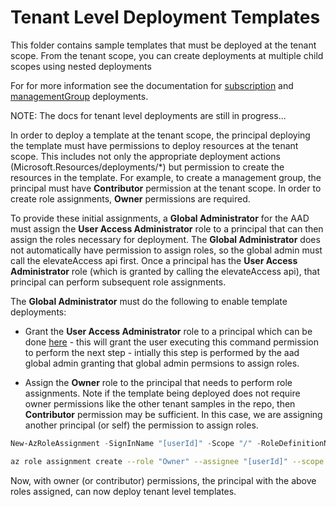 # Tenant Level Deployment Templates

This folder contains sample templates that must be deployed at the tenant scope.  From the tenant scope, you can create deployments at multiple child scopes using nested deployments

For for more information see the documentation for [subscription](https://docs.microsoft.com/en-us/azure/azure-resource-manager/deploy-to-subscription) and [managementGroup](https://docs.microsoft.com/en-us/azure/azure-resource-manager/templates/deploy-to-management-group) deployments.

NOTE: The docs for tenant level deployments are still in progress...

In order to deploy a template at the tenant scope, the principal deploying the template must have permissions to deploy resources at the tenant scope.  This includes not only the appropriate deployment actions (Microsoft.Resources/deployments/*) but permission to create the resources in the template.  For example, to create a management group, the principal must have **Contributor** permission at the tenant scope.  In order to create role assignments, **Owner** permissions are required.

To provide these initial assignments, a **Global Administrator** for the AAD must assign the **User Access Administrator** role to a principal that can then assign the roles necessary for deployment.  The **Global Administrator** does not automatically have permission to assign roles, so the global admin must call the elevateAccess api first.  Once a principal has the **User Access Administrator** role (which is granted by calling the elevateAccess api), that principal can perform subsequent role assignments.

The **Global Administrator** must do the following to enable template deployments:

- Grant the **User Access Administrator** role to a principal which can be done [here](https://docs.microsoft.com/en-us/rest/api/authorization/globaladministrator/elevateaccess#code-try-0) - this will grant the user executing this command permission to perform the next step - intially this step is performed by the aad global admin granting that global admin permsions to assign roles.

- Assign the **Owner** role to the principal that needs to perform role assignments.  Note if the template being deployed does not require owner permissions like the other tenant samples in the repo, then **Contributor** permission may be sufficient.  In this case, we are assigning another principal (or self) the permission to assign roles.

```PowerShell
New-AzRoleAssignment -SignInName "[userId]" -Scope "/" -RoleDefinitionName "Owner"
```

```bash
az role assignment create --role "Owner" --assignee "[userId]" --scope "/"
```

Now, with owner (or contributor) permissions, the principal with the above roles assigned, can now deploy tenant level templates.
